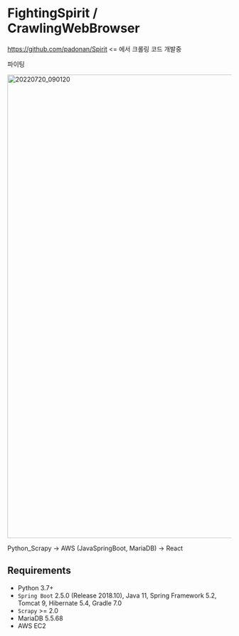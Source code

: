 # FightingSpirit / CrawlingWebBrowser


https://github.com/padonan/Spirit <= 에서 크롤링 코드 개발중


파이팅



<img width="1039" alt="20220720_090120" src="https://user-images.githubusercontent.com/98295182/179867963-1e616a51-7597-4d49-94e6-73542297b493.png">


Python_Scrapy -> AWS (JavaSpringBoot, MariaDB) -> React 





Requirements
------------

* Python 3.7+
* ``Spring Boot`` 2.5.0 (Release 2018.10),
Java 11,
Spring Framework 5.2,
Tomcat 9, Hibernate 5.4,
Gradle 7.0
* ``Scrapy`` >=  2.0
* MariaDB 5.5.68 
* AWS EC2

